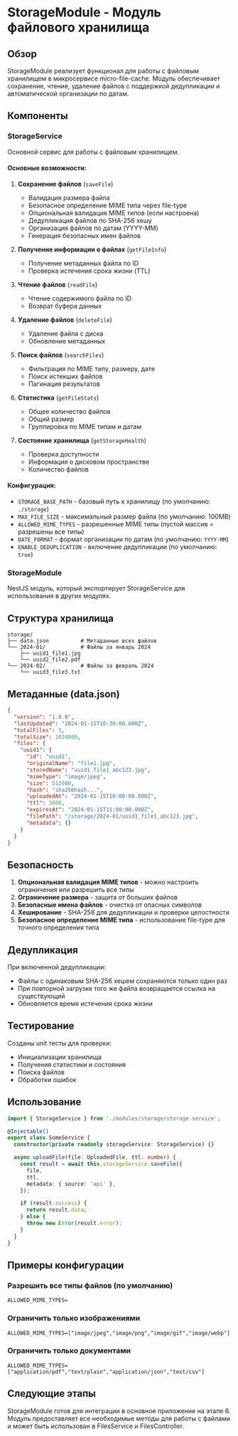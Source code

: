 # StorageModule - Модуль файлового хранилища

## Обзор

StorageModule реализует функционал для работы с файловым хранилищем в микросервисе micro-file-cache. Модуль обеспечивает сохранение, чтение, удаление файлов с поддержкой дедупликации и автоматической организации по датам.

## Компоненты

### StorageService

Основной сервис для работы с файловым хранилищем.

#### Основные возможности:

1. **Сохранение файлов** (`saveFile`)
   - Валидация размера файла
   - Безопасное определение MIME типа через file-type
   - Опциональная валидация MIME типов (если настроена)
   - Дедупликация файлов по SHA-256 хешу
   - Организация файлов по датам (YYYY-MM)
   - Генерация безопасных имен файлов

2. **Получение информации о файлах** (`getFileInfo`)
   - Получение метаданных файла по ID
   - Проверка истечения срока жизни (TTL)

3. **Чтение файлов** (`readFile`)
   - Чтение содержимого файла по ID
   - Возврат буфера данных

4. **Удаление файлов** (`deleteFile`)
   - Удаление файла с диска
   - Обновление метаданных

5. **Поиск файлов** (`searchFiles`)
   - Фильтрация по MIME типу, размеру, дате
   - Поиск истекших файлов
   - Пагинация результатов

6. **Статистика** (`getFileStats`)
   - Общее количество файлов
   - Общий размер
   - Группировка по MIME типам и датам

7. **Состояние хранилища** (`getStorageHealth`)
   - Проверка доступности
   - Информация о дисковом пространстве
   - Количество файлов

#### Конфигурация:

- `STORAGE_BASE_PATH` - базовый путь к хранилищу (по умолчанию: `./storage`)
- `MAX_FILE_SIZE` - максимальный размер файла (по умолчанию: 100MB)
- `ALLOWED_MIME_TYPES` - разрешенные MIME типы (пустой массив = разрешены все типы)
- `DATE_FORMAT` - формат организации по датам (по умолчанию: `YYYY-MM`)
- `ENABLE_DEDUPLICATION` - включение дедупликации (по умолчанию: `true`)

### StorageModule

NestJS модуль, который экспортирует StorageService для использования в других модулях.

## Структура хранилища

```
storage/
├── data.json          # Метаданные всех файлов
└── 2024-01/           # Файлы за январь 2024
    ├── uuid1_file1.jpg
    └── uuid2_file2.pdf
└── 2024-02/           # Файлы за февраль 2024
    └── uuid3_file3.txt
```

## Метаданные (data.json)

```json
{
  "version": "1.0.0",
  "lastUpdated": "2024-01-15T10:30:00.000Z",
  "totalFiles": 3,
  "totalSize": 1024000,
  "files": {
    "uuid1": {
      "id": "uuid1",
      "originalName": "file1.jpg",
      "storedName": "uuid1_file1_abc123.jpg",
      "mimeType": "image/jpeg",
      "size": 512000,
      "hash": "sha256hash...",
      "uploadedAt": "2024-01-15T10:00:00.000Z",
      "ttl": 3600,
      "expiresAt": "2024-01-15T11:00:00.000Z",
      "filePath": "/storage/2024-01/uuid1_file1_abc123.jpg",
      "metadata": {}
    }
  }
}
```

## Безопасность

1. **Опциональная валидация MIME типов** - можно настроить ограничения или разрешить все типы
2. **Ограничение размера** - защита от больших файлов
3. **Безопасные имена файлов** - очистка от опасных символов
4. **Хеширование** - SHA-256 для дедупликации и проверки целостности
5. **Безопасное определение MIME типа** - использование file-type для точного определения типа

## Дедупликация

При включенной дедупликации:

- Файлы с одинаковым SHA-256 хешем сохраняются только один раз
- При повторной загрузке того же файла возвращается ссылка на существующий
- Обновляется время истечения срока жизни

## Тестирование

Созданы unit тесты для проверки:

- Инициализации хранилища
- Получения статистики и состояния
- Поиска файлов
- Обработки ошибок

## Использование

```typescript
import { StorageService } from './modules/storage/storage.service';

@Injectable()
export class SomeService {
  constructor(private readonly storageService: StorageService) {}

  async uploadFile(file: UploadedFile, ttl: number) {
    const result = await this.storageService.saveFile({
      file,
      ttl,
      metadata: { source: 'api' },
    });

    if (result.success) {
      return result.data;
    } else {
      throw new Error(result.error);
    }
  }
}
```

## Примеры конфигурации

### Разрешить все типы файлов (по умолчанию)

```env
ALLOWED_MIME_TYPES=
```

### Ограничить только изображениями

```env
ALLOWED_MIME_TYPES=["image/jpeg","image/png","image/gif","image/webp"]
```

### Ограничить только документами

```env
ALLOWED_MIME_TYPES=["application/pdf","text/plain","application/json","text/csv"]
```

## Следующие этапы

StorageModule готов для интеграции в основное приложение на этапе 6. Модуль предоставляет все необходимые методы для работы с файлами и может быть использован в FilesService и FilesController.
